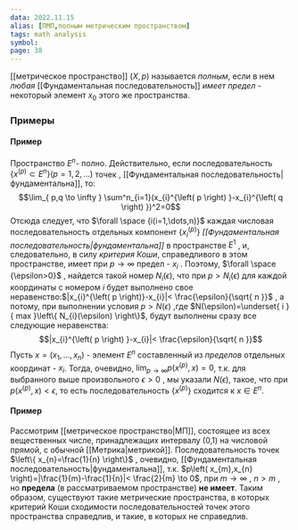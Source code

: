 ```yaml
---
data: 2022.11.15
alias: [ПМП,полным метрическим пространством]
tags: math analysis
symbol:
page: 38
---
```

[[метрическое пространство]] $\left( X,p \right)$ называется *полным*, если в нем *любая* [[Фундаментальная последовательность]] *имеет предел* - некоторый элемент $x_{0}$ этого же пространства.


### Примеры
#### Пример
Пространство  $E^n$- полно.
Действительно, если последовательность $\left\{ x^{\left( p \right)}\subset E^n \right\}(p=1,2,\dots)$ точек  , [[Фундаментальная последовательность|фундаментальна]], то:
$$\lim_{ p,q \to \infty } \sum^n_{i=1}(x_{i}^{\left( p \right) }-x_{i}^{\left( q \right) })^2=0$$
Отсюда следует, что $\forall \space {i(i=1,\dots,n)}$  каждая числовая последовательность отдельных компонент $\left\{ x_{i}^{\left( p \right)} \right\}$ *[[Фундаментальная последовательность|фундаментальна]]* в пространстве $E^1$ , и, следовательно, в силу *критерия Коши*, справедливого в этом пространстве, имеет при $p\to \infty$  предел - $x_{i}$ .
Поэтому, $\forall \space {\epsilon>0}$ , найдется такой номер $N_{i}(\epsilon)$, что при $p>N_{i}(\epsilon)$ для каждой координаты с номером $i$ будет выполнено свое неравенство:$|x_{i}^{\left( p \right)}-x_{i}|< \frac{\epsilon}{\sqrt{ n }}$ , а потому, при выполнении условия $p>N(\epsilon)$ ,где $N(\epsilon)=\underset{ i }{ max }\left\{ N_{i}(\epsilon) \right\}$, будут выполнены сразу все следующие неравенства:
$$|x_{i}^{\left( p \right) }-x_{i}|< \frac{\epsilon}{\sqrt{ n }}$$
Пусть $x=\left( x_{1},\dots,x_{n} \right)$ - элемент $E^n$  составленный из *пределов* отдельных координат - $x_{i}$.
Тогда, очевидно, $\lim_{ p \to \infty }p\left( x^{\left( p \right)},x \right)=0$, т.к. для выбранного выше произвольного $\epsilon>0$ , мы указали $N\left( \epsilon \right)$, такое, что при $p\left( x^{\left( p \right)},x \right)<\epsilon$, то есть последовательность $\left\{ x^{\left( p \right)} \right\}$ сходится к $x \in{ E^n}$. 

#### Пример
Рассмотрим [[метрическое пространство|МП]], состоящее из всех вещественных числе, принадлежащих интервалу (0,1) на числовой прямой, с обычной [[Метрика|метрикой]].
Последовательность точек $\left\{ x_{n}=\frac{1}{n} \right\}$ , очевидно, [[Фундаментальная последовательность|фундаментальна]], т.к. $p\left( x_{m},x_{n} \right)=|\frac{1}{m}-\frac{1}{n}|< \frac{2}{m} \to 0$, при $m \to \infty$ , $n>m$ , но **предела** (в рассматриваемом пространстве) **не имеет**.
Таким образом, существуют такие метрические пространства, в которых критерий Коши сходимости последовательностей точек этого пространства справедлив, и такие, в которых не справедлив.